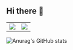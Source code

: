 ## Hi there 👋


<html>
<table style="margin-left: auto; margin-right: auto;">
<tr>
<td> 
  <img align="center" src="https://streak-stats.demolab.com?user=xu756&hide_border=true&border_radius=4.9" /> 

</td>
<td> 
  <img align="center" src="https://github-readme-stats-anuraghazra1.vercel.app/api?username=xu756&theme=vue&count_private=true" /> 

</td>
</tr>
</table>
</html>


![Anurag's GitHub stats](https://github-readme-activity-graph.vercel.app/graph?username=xu756&theme=dracula)

